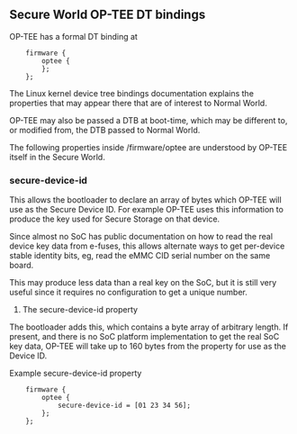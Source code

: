 ## Secure World OP-TEE DT bindings

OP-TEE has a formal DT binding at

```
	firmware {
		optee {
		};
	};
```

The Linux kernel device tree bindings documentation
explains the properties that may appear there that
are of interest to Normal World.

OP-TEE may also be passed a DTB at boot-time, which
may be different to, or modified from, the DTB passed
to Normal World.

The following properties inside /firmware/optee are
understood by OP-TEE itself in the Secure World.

### secure-device-id

This allows the bootloader to declare an array of bytes
which OP-TEE will use as the Secure Device ID.  For
example OP-TEE uses this information to produce the
key used for Secure Storage on that device.

Since almost no SoC has public documentation on how to
read the real device key data from e-fuses, this allows
alternate ways to get per-device stable identity bits,
eg, read the eMMC CID serial number on the same board.

This may produce less data than a real key on the SoC,
but it is still very useful since it requires no
configuration to get a unique number.

1) The secure-device-id property

The bootloader adds this, which contains a byte array
of arbitrary length.  If present, and there is no
SoC platform implementation to get the real SoC key
data, OP-TEE will take up to 160 bytes from the
property for use as the Device ID.

Example secure-device-id property

```
	firmware {
		optee {
			secure-device-id = [01 23 34 56];
		};
	};
```
